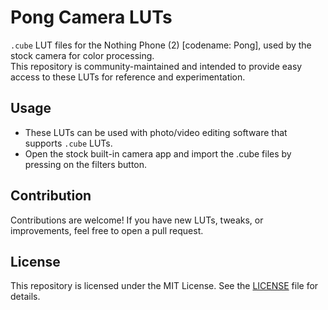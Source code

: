 # Pong Camera LUTs

`.cube` LUT files for the Nothing Phone (2) [codename: Pong], used by the stock camera for color processing.  
This repository is community-maintained and intended to provide easy access to these LUTs for reference and experimentation.

## Usage

- These LUTs can be used with photo/video editing software that supports `.cube` LUTs.
- Open the stock built-in camera app and import the .cube files by pressing on the filters button. 

## Contribution

Contributions are welcome! If you have new LUTs, tweaks, or improvements, feel free to open a pull request.

## License

This repository is licensed under the MIT License. See the [LICENSE](LICENSE) file for details.
